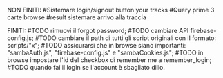 NON FINITI:
#Sistemare login/signout button your tracks
#Query prime 3 carte browse
#result sistemare arrivo alla traccia




FINITI:
#TODO rimuovi il forgot password;
#TODO cambiare API firebase-config.js;
#TODO cambiare il path di tutti gli script originali con il formato: scripts/"x";
#TODO assicurarsi che in browse siano importanti: "sambaAuth.js", "firebase-config.js" e "sambaCookies.js";
#TODO in browse impostare l'id del checkbox di remember me a remember_login;
#TODO quando fai il login se l'account è sbagliato dillo.